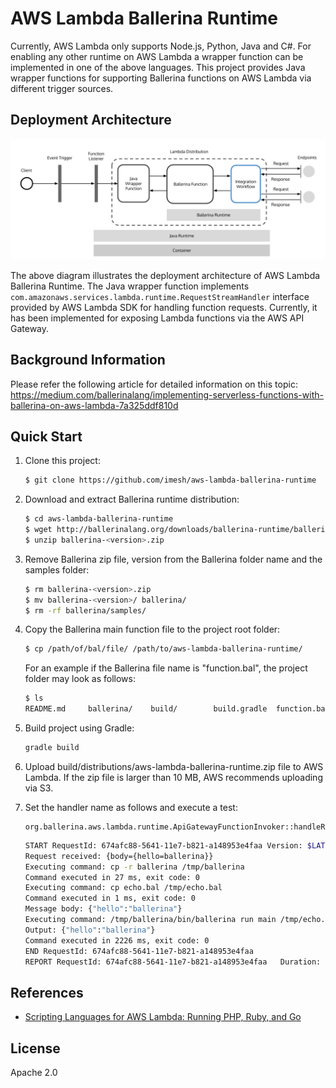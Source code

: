 # AWS Lambda Ballerina Runtime

Currently, AWS Lambda only supports Node.js, Python, Java and C#. For enabling any other runtime on AWS Lambda 
a wrapper function can be implemented in one of the above languages. This project provides Java wrapper 
functions for supporting Ballerina functions on AWS Lambda via different trigger sources.

## Deployment Architecture

![Architecture](images/architecture.png)

The above diagram illustrates the deployment architecture of AWS Lambda Ballerina Runtime. The Java wrapper function implements ```com.amazonaws.services.lambda.runtime.RequestStreamHandler``` interface provided by AWS Lambda SDK for handling function requests. Currently, it has been implemented for exposing Lambda functions via the AWS API Gateway.

## Background Information

Please refer the following article for detailed information on this topic:
https://medium.com/ballerinalang/implementing-serverless-functions-with-ballerina-on-aws-lambda-7a325ddf810d

## Quick Start

1. Clone this project:
   
   ```bash
   $ git clone https://github.com/imesh/aws-lambda-ballerina-runtime
   ```

2. Download and extract Ballerina runtime distribution:
   
   ```bash
   $ cd aws-lambda-ballerina-runtime
   $ wget http://ballerinalang.org/downloads/ballerina-runtime/ballerina-<version>.zip
   $ unzip ballerina-<version>.zip
   ```

3. Remove Ballerina zip file, version from the Ballerina folder name and the samples folder:
   
   ```bash
   $ rm ballerina-<version>.zip
   $ mv ballerina-<version>/ ballerina/
   $ rm -rf ballerina/samples/
   ```

4. Copy the Ballerina main function file to the project root folder:
   
   ```bash
   $ cp /path/of/bal/file/ /path/to/aws-lambda-ballerina-runtime/
   ```
   
   For an example if the Ballerina file name is "function.bal", the project folder may look as follows:
   
   ```bash
   $ ls
   README.md     ballerina/    build/        build.gradle  function.bal     src/
   ```

5. Build project using Gradle:
   
   ```bash
   gradle build
   ```

6. Upload build/distributions/aws-lambda-ballerina-runtime.zip file to AWS Lambda. If the zip file is larger than 10 MB, AWS recommends uploading via S3.

7. Set the handler name as follows and execute a test:
   
   ```
   org.ballerina.aws.lambda.runtime.ApiGatewayFunctionInvoker::handleRequest
   ```
   
   ```bash
   START RequestId: 674afc88-5641-11e7-b821-a148953e4faa Version: $LATEST
   Request received: {body={hello=ballerina}}
   Executing command: cp -r ballerina /tmp/ballerina
   Command executed in 27 ms, exit code: 0
   Executing command: cp echo.bal /tmp/echo.bal
   Command executed in 1 ms, exit code: 0
   Message body: {"hello":"ballerina"}
   Executing command: /tmp/ballerina/bin/ballerina run main /tmp/echo.bal {"hello":"ballerina"}
   Output: {"hello":"ballerina"}
   Command executed in 2226 ms, exit code: 0
   END RequestId: 674afc88-5641-11e7-b821-a148953e4faa
   REPORT RequestId: 674afc88-5641-11e7-b821-a148953e4faa	Duration: 2281.62 ms	Billed Duration: 2300 ms 	Memory Size: 1536 MB	Max Memory Used: 196 MB
   ```

## References
- [Scripting Languages for AWS Lambda: Running PHP, Ruby, and Go](https://aws.amazon.com/blogs/compute/scripting-languages-for-aws-lambda-running-php-ruby-and-go/)
   
## License
Apache 2.0
